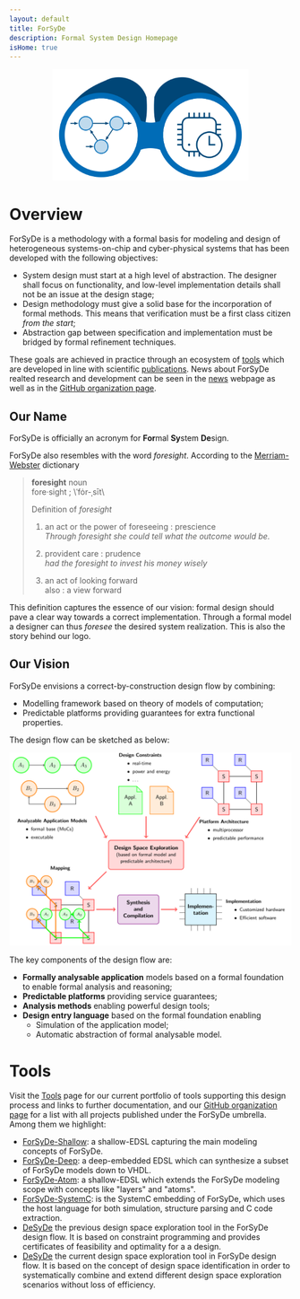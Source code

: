 ```yaml
---
layout: default
title: ForSyDe
description: Formal System Design Homepage
isHome: true
---
```


<p align="center">
	<img width="350px" src="/assets/images/forsyde-logo.svg">
</p>

# Overview

ForSyDe is a methodology with a formal basis for modeling and design of heterogeneous systems-on-chip and cyber-physical systems that has been developed with the following objectives:

 * System design must start at a high level of abstraction. The designer shall focus on functionality, and low-level implementation details shall not be an issue at the design stage;
 * Design methodology must give a solid base for the incorporation of formal methods. This means that verification must be a first class citizen _from the start_;
 * Abstraction gap between specification and implementation must be bridged by formal refinement techniques.

These goals are achieved in practice through an ecosystem of [tools](tools) which are developed in line with scientific [publications](publications.html).
News about ForSyDe realted research and development can be seen in the [news](news) webpage as well as in the [GitHub organization page](https://github.com/forsyde).
 
## Our Name

ForSyDe is officially an acronym for **For**mal **Sy**stem **De**sign.

ForSyDe also resembles with the word _foresight_. According to the [Merriam-Webster](https://www.merriam-webster.com/dictionary/foresight) dictionary

> **foresight** noun  
> fore·​sight ; \ˈfȯr-ˌsīt\
>
> Definition of _foresight_ 
>
> 1. an act or the power of foreseeing : prescience   
>    _Through foresight she could tell what the outcome would be._
>
> 2. provident care : prudence  
>    _had the foresight to invest his money wisely_
>
> 3. an act of looking forward  
>    also : a view forward

This definition captures the essence of our vision: formal design should pave a clear way towards a correct implementation. Through a formal model a designer can thus _foresee_ the desired system realization. This is also the story behind our logo.
	
## Our Vision

ForSyDe envisions a correct-by-construction design flow by combining:

 * Modelling framework based on theory of models of computation;
 * Predictable platforms providing guarantees for extra functional properties.

The design flow can be sketched as below:

<p align="center">
	<img src="/assets/images/forsyde-design-flow.svg">
</p>

The key components of the design flow are:

 * **Formally analysable application** models based on a formal foundation to enable formal analysis and reasoning;
 * **Predictable platforms** providing service guarantees;
 * **Analysis methods** enabling powerful design tools;
 * **Design entry language** based on the formal foundation enabling
   - Simulation of the application model;
   - Automatic abstraction of formal analysable model.

# Tools

Visit the [Tools](tools) page for our current portfolio of tools supporting this design process and links to further documentation, and our [GitHub organization page](https://github.com/forsyde) for a list with all projects published under the ForSyDe umbrella. Among them we highlight:

* [ForSyDe-Shallow](forsyde-shallow): a shallow-EDSL capturing the main modeling concepts of ForSyDe.
* [ForSyDe-Deep](forsyde-deep): a deep-embedded EDSL which can synthesize a subset of ForSyDe models down to VHDL.
* [ForSyDe-Atom](forsyde-atom): a shallow-EDSL which extends the ForSyDe modeling scope with concepts like "layers" and "atoms".
* [ForSyDe-SystemC](ForSyDe-SystemC): is the SystemC embedding of ForSyDe, which uses the host language for both simulation, structure parsing and C code extraction.
* [DeSyDe](https://github.com/forsyde/DeSyDe) the previous design space exploration tool in the ForSyDe design flow. It is based on constraint programming and provides certificates of feasibility and optimality for a a design.
* [DeSyDe](https://github.com/forsyde/IDeSyDe) the current design space exploration tool in ForSyDe design flow. It is based on the concept of design space identification in order to systematically combine and extend different design space exploration scenarios without loss of efficiency.
